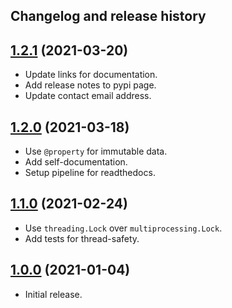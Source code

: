 Changelog and release history
-----------------------------

## [1.2.1](https://pypi.org/project/sonyflake-py/1.2.1/) (2021-03-20)

 - Update links for documentation.
 - Add release notes to pypi page.
 - Update contact email address.

## [1.2.0](https://pypi.org/project/sonyflake-py/1.2.0/) (2021-03-18)

 - Use `@property` for immutable data.
 - Add self-documentation.
 - Setup pipeline for readthedocs.

## [1.1.0](https://pypi.org/project/sonyflake-py/1.1.0/) (2021-02-24)

 - Use `threading.Lock` over `multiprocessing.Lock`.
 - Add tests for thread-safety.

## [1.0.0](https://pypi.org/project/sonyflake-py/1.1.0/) (2021-01-04)

 - Initial release.
